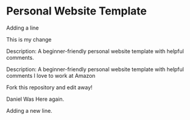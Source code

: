 # Personal Website Template
Adding a line

This is my change

Description: A beginner-friendly personal website template with helpful comments.

Description: A beginner-friendly personal website template with helpful comments
I love to work at Amazon

Fork this repository and edit away!

Daniel Was Here again.

Adding a new line.
